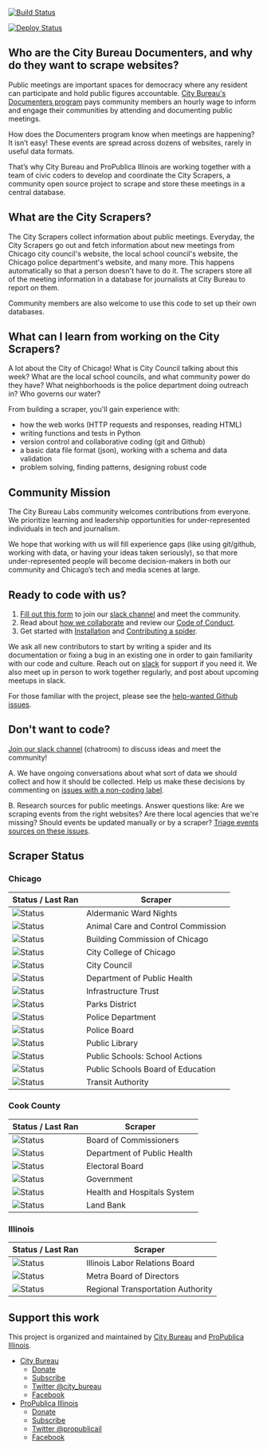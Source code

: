 [![Build Status](https://travis-ci.org/City-Bureau/city-scrapers.svg?branch=master)](https://travis-ci.org/City-Bureau/city-scrapers)

[![Deploy Status](https://codebuild.us-east-1.amazonaws.com/badges?uuid=eyJlbmNyeXB0ZWREYXRhIjoiZUwxa3FleE42andOVVZhUytOSXFQOE5QMnYwN3Jxa2FmWTBoMk5XZmJTb05OSmtIcXc4SW5ycjZua2x0Zy9SQzN2Q3ZTVW1xRWFrTGRUSVhna2Y3NWtnPSIsIml2UGFyYW1ldGVyU3BlYyI6IklRdldCcXJKMm4zTmFtZXEiLCJtYXRlcmlhbFNldFNlcmlhbCI6MX0%3D&branch=master)](https://console.aws.amazon.com/codebuild/home?region=us-east-1#/projects/DocumentersAggregator/view)

## Who are the City Bureau Documenters, and why do they want to scrape websites?

Public meetings are important spaces for democracy where any resident can participate and hold public figures accountable. [City Bureau's Documenters program](https://www.citybureau.org/documenters) pays community members an hourly wage to inform and engage their communities by attending and documenting public meetings.

How does the Documenters program know when meetings are happening? It isn’t easy! These events are spread across dozens of websites, rarely in useful data formats.

That’s why City Bureau and ProPublica Illinois are working together with a team of civic coders to develop and coordinate the City Scrapers, a community open source project to scrape and store these meetings in a central database.

## What are the City Scrapers?

The City Scrapers collect information about public meetings. Everyday, the City Scrapers go out and fetch information about new meetings from Chicago city council's website, the local school council's website, the Chicago police department's website, and many more. This happens automatically so that a person doesn't have to do it. The scrapers store all of the meeting information in a database for journalists at City Bureau to report on them. 

Community members are also welcome to use this code to set up their own databases.

## What can I learn from working on the City Scrapers?

A lot about the City of Chicago! What is City Council talking about this week? What are the local school councils, and what community power do they have? What neighborhoods is the police department doing outreach in? Who governs our water?

From building a scraper, you'll gain experience with:  
- how the web works (HTTP requests and responses, reading HTML)  
- writing functions and tests in Python
- version control and collaborative coding (git and Github)
- a basic data file format (json), working with a schema and data validation
- problem solving, finding patterns, designing robust code

## Community Mission

The City Bureau Labs community welcomes contributions from everyone. We prioritize learning and leadership opportunities for under-represented individuals in tech and journalism.
 
We hope that working with us will fill experience gaps (like using git/github, working with data, or having your ideas taken seriously), so that more under-represented people will become decision-makers in both our community and Chicago’s tech and media scenes at large.

## Ready to code with us?

1. [Fill out this form](https://airtable.com/shrsdRcYVzp019U22) to join our [slack channel](https://citybureau.slack.com/#labs_city_scrapers) and meet the community.
2. Read about [how we collaborate](https://github.com/City-Bureau/documenters-aggregator/blob/master/CONTRIBUTING.md) and review our [Code of Conduct](https://github.com/City-Bureau/documenters-aggregator/blob/master/CODE_OF_CONDUCT.md).
3. Get started with [Installation](docs/02_installation.md) and [Contributing a spider](docs/03_contribute.md).

We ask all new contributors to start by writing a spider and its documentation or fixing a bug in an existing one in order to gain familiarity with our code and culture. Reach out on [slack](https://citybureau.slack.com/#labs_city_scrapers) for support if you need it. We also meet up in person to work together regularly, and post about upcoming meetups in slack.

For those familiar with the project, please see the [help-wanted Github issues](https://github.com/City-Bureau/documenters-aggregator/issues?q=is%3Aissue+is%3Aopen+label%3A%22help+wanted%22).

## Don't want to code?

[Join our slack channel](https://airtable.com/shrsdRcYVzp019U22) (chatroom) to discuss ideas and meet the community!

A. We have ongoing conversations about what sort of data we should collect and how it should be collected. Help us make these decisions by commenting on [issues with a non-coding label](https://github.com/City-Bureau/city-scrapers/issues?q=is%3Aissue+is%3Aopen+label%3Anon-coding).

B. Research sources for public meetings. Answer questions like: Are we scraping events from the right websites? Are there local agencies that we're missing? Should events be updated manually or by a scraper? [Triage events sources on these issues](https://github.com/City-Bureau/city-scrapers/issues?q=is%3Aissue+is%3Aopen+label%3A%22non-coding%3A+triage+events+source%22).

## Scraper Status

### Chicago

| Status / Last Ran | Scraper |
|---------|--------|
| ![Status](https://s3.amazonaws.com/city-scrapers-status/ward_night.svg) | Aldermanic Ward Nights |
| ![Status](https://s3.amazonaws.com/city-scrapers-status/chi_animal.svg) | Animal Care and Control Commission |
| ![Status](https://s3.amazonaws.com/city-scrapers-status/chi_buildings.svg) | Building Commission of Chicago |
| ![Status](https://s3.amazonaws.com/city-scrapers-status/chi_city_college.svg) | City College of Chicago |
| ![Status](https://s3.amazonaws.com/city-scrapers-status/chi_citycouncil.svg) | City Council |
| ![Status](https://s3.amazonaws.com/city-scrapers-status/chi_pubhealth.svg) | Department of Public Health |
| ![Status](https://s3.amazonaws.com/city-scrapers-status/chi_infra.svg) | Infrastructure Trust |
| ![Status](https://s3.amazonaws.com/city-scrapers-status/chi_parks.svg) | Parks District |
| ![Status](https://s3.amazonaws.com/city-scrapers-status/chi_police.svg) | Police Department |
| ![Status](https://s3.amazonaws.com/city-scrapers-status/chi_policeboard.svg) | Police Board |
| ![Status](https://s3.amazonaws.com/city-scrapers-status/chi_library.svg) | Public Library |
| ![Status](https://s3.amazonaws.com/city-scrapers-status/chi_school_actions.svg) | Public Schools: School Actions |
| ![Status](https://s3.amazonaws.com/city-scrapers-status/chi_schools.svg) | Public Schools Board of Education |
| ![Status](https://s3.amazonaws.com/city-scrapers-status/chi_transit.svg) | Transit Authority |

### Cook County

| Status / Last Ran | Scraper |
|---------|--------|
| ![Status](https://s3.amazonaws.com/city-scrapers-status/cook_board.svg) | Board of Commissioners |
| ![Status](https://s3.amazonaws.com/city-scrapers-status/cook_pubhealth.svg) | Department of Public Health |
| ![Status](https://s3.amazonaws.com/city-scrapers-status/cook_electoral.svg) | Electoral Board |
| ![Status](https://s3.amazonaws.com/city-scrapers-status/cook_county.svg) | Government |
| ![Status](https://s3.amazonaws.com/city-scrapers-status/cook_hospitals.svg) | Health and Hospitals System |
| ![Status](https://s3.amazonaws.com/city-scrapers-status/cook_landbank.svg) | Land Bank |

### Illinois

| Status / Last Ran | Scraper |
|---------|--------|
| ![Status](https://s3.amazonaws.com/city-scrapers-status/il_labor.svg) | Illinois Labor Relations Board |
| ![Status](https://s3.amazonaws.com/city-scrapers-status/metra_board.svg) | Metra Board of Directors |
| ![Status](https://s3.amazonaws.com/city-scrapers-status/regionaltransit.svg) | Regional Transportation Authority |

## Support this work

This project is organized and maintained by [City Bureau](http://www.citybureau.org/) and [ProPublica Illinois](https://www.propublica.org/illinois).

* [City Bureau](https://www.citybureau.org/)
  * [Donate](https://www.citybureau.org/press-club)
  * [Subscribe](https://citybureau.squarespace.com/newsletter/)
  * [Twitter @city_bureau](https://twitter.com/city_bureau/)
  * [Facebook](https://www.facebook.com/CityBureau/)
* [ProPublica Illinois](https://www.propublica.org/illinois)
  * [Donate](https://www.propublica.org/donate-illinois)
  * [Subscribe](http://go.propublica.org/sign-up)
  * [Twitter @propublicail](https://twitter.com/ProPublicaIL)
  * [Facebook](https://www.facebook.com/propublicaillinois/)
